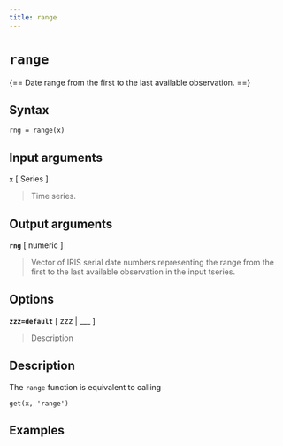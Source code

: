 ```yaml
---
title: range
---
```


# `range`

{== Date range from the first to the last available observation. ==}


## Syntax 

    rng = range(x)


## Input arguments 

__`x`__ [ Series ] 
> 
> Time series.
> 


## Output arguments 

__`rng`__ [ numeric ]
> 
> Vector of IRIS serial date numbers representing the
> range from the first to the last available observation in the input
> tseries.
> 

## Options 

__`zzz=default`__ [ zzz | ___ ]
> 
> Description
> 


## Description 

The `range` function is equivalent to calling

    get(x, 'range')

## Examples

```matlab
```


